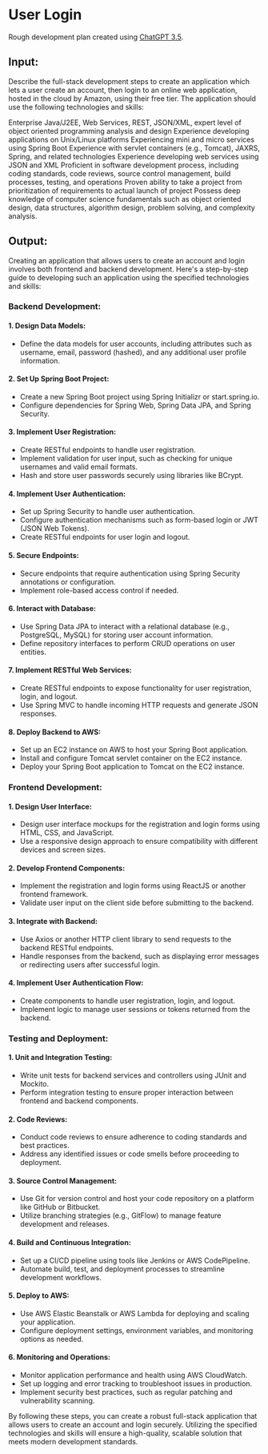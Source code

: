 # User Login

Rough development plan created using [ChatGPT 3.5](https://chatgpt.com/). 

## Input:

Describe the full-stack development steps to create an application which lets a user create an account, then login to an online web application, hosted in the cloud by Amazon, using their free tier. The application should use the following technologies and skills:

Enterprise Java/J2EE, Web Services, REST, JSON/XML, expert level of object oriented programming analysis and design
Experience developing applications on Unix/Linux platforms
Experiencing mini and micro services using Spring Boot
Experience with servlet containers (e.g., Tomcat), JAXRS, Spring, and related technologies
Experience developing web services using JSON and XML
Proficient in software development process, including coding standards, code reviews, source control management, build processes, testing, and operations
Proven ability to take a project from prioritization of requirements to actual launch of project
Possess deep knowledge of computer science fundamentals such as object oriented design, data structures, algorithm design, problem solving, and complexity analysis.

## Output:

Creating an application that allows users to create an account and login involves both frontend and backend development. Here's a step-by-step guide to developing such an application using the specified technologies and skills:

### Backend Development:

#### 1. Design Data Models:

- Define the data models for user accounts, including attributes such as username, email, password (hashed), and any additional user profile information.

#### 2. Set Up Spring Boot Project:

- Create a new Spring Boot project using Spring Initializr or start.spring.io.
- Configure dependencies for Spring Web, Spring Data JPA, and Spring Security.

#### 3. Implement User Registration:

- Create RESTful endpoints to handle user registration.
- Implement validation for user input, such as checking for unique usernames and valid email formats.
- Hash and store user passwords securely using libraries like BCrypt.

#### 4. Implement User Authentication:

- Set up Spring Security to handle user authentication.
- Configure authentication mechanisms such as form-based login or JWT (JSON Web Tokens).
- Create RESTful endpoints for user login and logout.

#### 5. Secure Endpoints:

- Secure endpoints that require authentication using Spring Security annotations or configuration.
- Implement role-based access control if needed.

#### 6. Interact with Database:

- Use Spring Data JPA to interact with a relational database (e.g., PostgreSQL, MySQL) for storing user account information.
- Define repository interfaces to perform CRUD operations on user entities.

#### 7. Implement RESTful Web Services:

- Create RESTful endpoints to expose functionality for user registration, login, and logout.
- Use Spring MVC to handle incoming HTTP requests and generate JSON responses.

#### 8. Deploy Backend to AWS:

- Set up an EC2 instance on AWS to host your Spring Boot application.
- Install and configure Tomcat servlet container on the EC2 instance.
- Deploy your Spring Boot application to Tomcat on the EC2 instance.

### Frontend Development:

#### 1. Design User Interface:

- Design user interface mockups for the registration and login forms using HTML, CSS, and JavaScript.
- Use a responsive design approach to ensure compatibility with different devices and screen sizes.

#### 2. Develop Frontend Components:

- Implement the registration and login forms using ReactJS or another frontend framework.
- Validate user input on the client side before submitting to the backend.

#### 3. Integrate with Backend:

- Use Axios or another HTTP client library to send requests to the backend RESTful endpoints.
- Handle responses from the backend, such as displaying error messages or redirecting users after successful login.

#### 4. Implement User Authentication Flow:

- Create components to handle user registration, login, and logout.
- Implement logic to manage user sessions or tokens returned from the backend.

### Testing and Deployment:

#### 1. Unit and Integration Testing:

- Write unit tests for backend services and controllers using JUnit and Mockito.
- Perform integration testing to ensure proper interaction between frontend and backend components.

#### 2. Code Reviews:

- Conduct code reviews to ensure adherence to coding standards and best practices.
- Address any identified issues or code smells before proceeding to deployment.

#### 3. Source Control Management:

- Use Git for version control and host your code repository on a platform like GitHub or Bitbucket.
- Utilize branching strategies (e.g., GitFlow) to manage feature development and releases.

#### 4. Build and Continuous Integration:

- Set up a CI/CD pipeline using tools like Jenkins or AWS CodePipeline.
- Automate build, test, and deployment processes to streamline development workflows.

#### 5. Deploy to AWS:

- Use AWS Elastic Beanstalk or AWS Lambda for deploying and scaling your application.
- Configure deployment settings, environment variables, and monitoring options as needed.

#### 6. Monitoring and Operations:

- Monitor application performance and health using AWS CloudWatch.
- Set up logging and error tracking to troubleshoot issues in production.
- Implement security best practices, such as regular patching and vulnerability scanning.

By following these steps, you can create a robust full-stack application that allows users to create an account and login securely. Utilizing the specified technologies and skills will ensure a high-quality, scalable solution that meets modern development standards.

